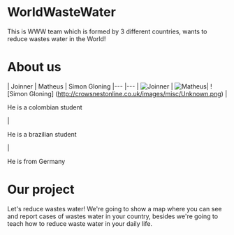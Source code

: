WorldWasteWater
================

This is WWW team which is formed by 3 different countries, wants to reduce wastes water in the World!

About us
===========================

| Joinner | Matheus | Simon Gloning
|--- |---
| ![Joinner](https://lh5.googleusercontent.com/-2lm_ANosRfQ/UZ_8LE0pIQI/AAAAAAAAAUU/3eq-9QdCwtI/s630-fcrop64=1,6deb3374cb727990/Imagen%2B092.jpg) | ![Matheus](https://lh4.googleusercontent.com/-gh2aF6QBWAg/U44VJDHkp5I/AAAAAAAADEE/5fGNFCf07tE/s553-no/0abf4acc-2022-4f96-bf7b-0d5622e8d5e7)| ![Simon Gloning] (http://crowsnestonline.co.uk/images/misc/Unknown.png)
|<p>He is a colombian student </p>|<p>He is a brazilian student</p>|<p> He is from Germany </p>

Our project
==========================

Let's reduce wastes water! We're going to show a map where you can see and report cases of wastes water in your country, besides we're going to teach how to reduce waste water in your daily life.
